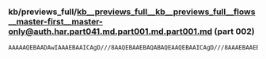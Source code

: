 ### kb/previews_full/kb__previews_full__kb__previews_full__flows__master-first__master-only@auth.har.part041.md.part001.md.part001.md (part 002)

```md
AAAAAQEBAADAwIAAAEBAAICAgD///8AAQEBAAEBAQABAQEAAQEBAAICAgD///8AAAEBAAEBAAD///8AAwMCAAD//gADAwIA/wD/AAEAAAD//v8AAQEBAAAA/gA
```

```
